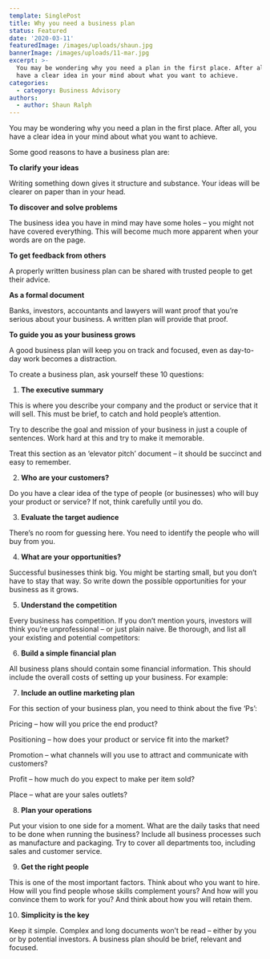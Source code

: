 ```yaml
---
template: SinglePost
title: Why you need a business plan
status: Featured
date: '2020-03-11'
featuredImage: /images/uploads/shaun.jpg
bannerImage: /images/uploads/11-mar.jpg
excerpt: >-
  You may be wondering why you need a plan in the first place. After all, you
  have a clear idea in your mind about what you want to achieve. 
categories:
  - category: Business Advisory
authors:
  - author: Shaun Ralph
---
```

You may be wondering why you need a plan in the first place. After all, you have a clear idea in your mind about what you want to achieve. 

Some good reasons to have a business plan are: 

**To clarify your ideas**

Writing something down gives it structure and substance. Your ideas will be clearer on paper than in your head.

**To discover and solve problems**

The business idea you have in mind may have some holes – you might not have covered everything. This will become much more apparent when your words are on the page.

**To get feedback from others**

A properly written business plan can be shared with trusted people to get their advice.

**As a formal document**

Banks, investors, accountants and lawyers will want proof that you’re serious about your business. A written plan will provide that proof.

**To guide you as your business grows**

A good business plan will keep you on track and focused, even as day-to-day work becomes a distraction.

To create a business plan, ask yourself these 10 questions:

1. **The executive summary**

This is where you describe your company and the product or service that it will sell. This must be brief, to catch and hold people’s attention.

Try to describe the goal and mission of your business in just a couple of sentences. Work hard at this and try to make it memorable.

Treat this section as an ‘elevator pitch’ document – it should be succinct and easy to remember.

2. **Who are your customers?**

Do you have a clear idea of the type of people (or businesses) who will buy your product or service? If not, think carefully until you do.

3. **Evaluate the target audience**

There’s no room for guessing here. You need to identify the people who will buy from you. 

4. **What are your opportunities?**

Successful businesses think big. You might be starting small, but you don’t have to stay that way. So write down the possible opportunities for your business as it grows.

5. **Understand the competition**

Every business has competition. If you don’t mention yours, investors will think you’re unprofessional – or just plain naive. Be thorough, and list all your existing and potential competitors:

6. **Build a simple financial plan**

All business plans should contain some financial information. This should include the overall costs of setting up your business. For example:

7. **Include an outline marketing plan**

For this section of your business plan, you need to think about the five ‘Ps’:

Pricing – how will you price the end product?

Positioning – how does your product or service fit into the market?

Promotion – what channels will you use to attract and communicate with customers?

Profit – how much do you expect to make per item sold?

Place – what are your sales outlets?

8. **Plan your operations**

Put your vision to one side for a moment. What are the daily tasks that need to be done when running the business? Include all business processes such as manufacture and packaging. Try to cover all departments too, including sales and customer service.

9. **Get the right people**

This is one of the most important factors. Think about who you want to hire. How will you find people whose skills complement yours? And how will you convince them to work for you? And think about how you will retain them. 

10. **Simplicity is the key**

Keep it simple. Complex and long documents won’t be read – either by you or by potential investors. A business plan should be brief, relevant and focused.
